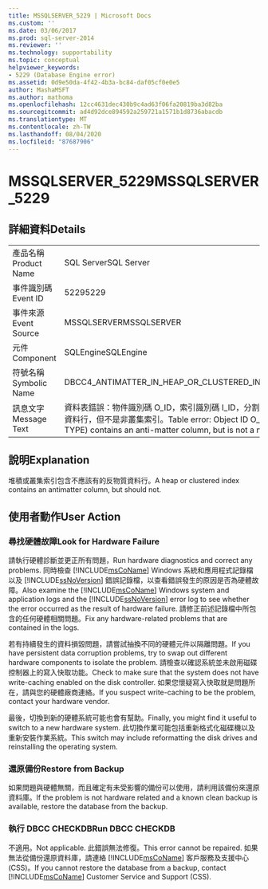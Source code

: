 ```yaml
---
title: MSSQLSERVER_5229 | Microsoft Docs
ms.custom: ''
ms.date: 03/06/2017
ms.prod: sql-server-2014
ms.reviewer: ''
ms.technology: supportability
ms.topic: conceptual
helpviewer_keywords:
- 5229 (Database Engine error)
ms.assetid: 0d9e50da-4f42-4b3a-bc84-daf05cf0e0e5
author: MashaMSFT
ms.author: mathoma
ms.openlocfilehash: 12cc4631dec430b9c4ad63f06fa20819ba3d82ba
ms.sourcegitcommit: ad4d92dce894592a259721a1571b1d8736abacdb
ms.translationtype: MT
ms.contentlocale: zh-TW
ms.lasthandoff: 08/04/2020
ms.locfileid: "87687906"
---
```

# <a name="mssqlserver_5229"></a><span data-ttu-id="c3b95-102">MSSQLSERVER_5229</span><span class="sxs-lookup"><span data-stu-id="c3b95-102">MSSQLSERVER_5229</span></span>
    
## <a name="details"></a><span data-ttu-id="c3b95-103">詳細資料</span><span class="sxs-lookup"><span data-stu-id="c3b95-103">Details</span></span>  
  
|||  
|-|-|  
|<span data-ttu-id="c3b95-104">產品名稱</span><span class="sxs-lookup"><span data-stu-id="c3b95-104">Product Name</span></span>|<span data-ttu-id="c3b95-105">SQL Server</span><span class="sxs-lookup"><span data-stu-id="c3b95-105">SQL Server</span></span>|  
|<span data-ttu-id="c3b95-106">事件識別碼</span><span class="sxs-lookup"><span data-stu-id="c3b95-106">Event ID</span></span>|<span data-ttu-id="c3b95-107">5229</span><span class="sxs-lookup"><span data-stu-id="c3b95-107">5229</span></span>|  
|<span data-ttu-id="c3b95-108">事件來源</span><span class="sxs-lookup"><span data-stu-id="c3b95-108">Event Source</span></span>|<span data-ttu-id="c3b95-109">MSSQLSERVER</span><span class="sxs-lookup"><span data-stu-id="c3b95-109">MSSQLSERVER</span></span>|  
|<span data-ttu-id="c3b95-110">元件</span><span class="sxs-lookup"><span data-stu-id="c3b95-110">Component</span></span>|<span data-ttu-id="c3b95-111">SQLEngine</span><span class="sxs-lookup"><span data-stu-id="c3b95-111">SQLEngine</span></span>|  
|<span data-ttu-id="c3b95-112">符號名稱</span><span class="sxs-lookup"><span data-stu-id="c3b95-112">Symbolic Name</span></span>|<span data-ttu-id="c3b95-113">DBCC4_ANTIMATTER_IN_HEAP_OR_CLUSTERED_INDEX</span><span class="sxs-lookup"><span data-stu-id="c3b95-113">DBCC4_ANTIMATTER_IN_HEAP_OR_CLUSTERED_INDEX</span></span>|  
|<span data-ttu-id="c3b95-114">訊息文字</span><span class="sxs-lookup"><span data-stu-id="c3b95-114">Message Text</span></span>|<span data-ttu-id="c3b95-115">資料表錯誤：物件識別碼 O_ID，索引識別碼 I_ID，分割區識別碼 PN_ID，配置單位識別碼 A_ID (類型 TYPE) 包含反物質資料行，但不是非叢集索引。</span><span class="sxs-lookup"><span data-stu-id="c3b95-115">Table error: Object ID O_ID, index ID I_ID, partition ID PN_ID, alloc unit ID A_ID (type TYPE) contains an anti-matter column, but is not a nonclustered index.</span></span>|  
  
## <a name="explanation"></a><span data-ttu-id="c3b95-116">說明</span><span class="sxs-lookup"><span data-stu-id="c3b95-116">Explanation</span></span>  
 <span data-ttu-id="c3b95-117">堆積或叢集索引包含不應該有的反物質資料行。</span><span class="sxs-lookup"><span data-stu-id="c3b95-117">A heap or clustered index contains an antimatter column, but should not.</span></span>  
  
## <a name="user-action"></a><span data-ttu-id="c3b95-118">使用者動作</span><span class="sxs-lookup"><span data-stu-id="c3b95-118">User Action</span></span>  
  
### <a name="look-for-hardware-failure"></a><span data-ttu-id="c3b95-119">尋找硬體故障</span><span class="sxs-lookup"><span data-stu-id="c3b95-119">Look for Hardware Failure</span></span>  
 <span data-ttu-id="c3b95-120">請執行硬體診斷並更正所有問題，</span><span class="sxs-lookup"><span data-stu-id="c3b95-120">Run hardware diagnostics and correct any problems.</span></span> <span data-ttu-id="c3b95-121">同時檢查 [!INCLUDE[msCoName](../../includes/msconame-md.md)] Windows 系統和應用程式記錄檔以及 [!INCLUDE[ssNoVersion](../../includes/ssnoversion-md.md)] 錯誤記錄檔，以查看錯誤發生的原因是否為硬體故障。</span><span class="sxs-lookup"><span data-stu-id="c3b95-121">Also examine the [!INCLUDE[msCoName](../../includes/msconame-md.md)] Windows system and application logs and the [!INCLUDE[ssNoVersion](../../includes/ssnoversion-md.md)] error log to see whether the error occurred as the result of hardware failure.</span></span> <span data-ttu-id="c3b95-122">請修正前述記錄檔中所包含的任何硬體相關問題。</span><span class="sxs-lookup"><span data-stu-id="c3b95-122">Fix any hardware-related problems that are contained in the logs.</span></span>  
  
 <span data-ttu-id="c3b95-123">若有持續發生的資料損毀問題，請嘗試抽換不同的硬體元件以隔離問題。</span><span class="sxs-lookup"><span data-stu-id="c3b95-123">If you have persistent data corruption problems, try to swap out different hardware components to isolate the problem.</span></span> <span data-ttu-id="c3b95-124">請檢查以確認系統並未啟用磁碟控制器上的寫入快取功能。</span><span class="sxs-lookup"><span data-stu-id="c3b95-124">Check to make sure that the system does not have write-caching enabled on the disk controller.</span></span> <span data-ttu-id="c3b95-125">如果您懷疑寫入快取就是問題所在，請與您的硬體廠商連絡。</span><span class="sxs-lookup"><span data-stu-id="c3b95-125">If you suspect write-caching to be the problem, contact your hardware vendor.</span></span>  
  
 <span data-ttu-id="c3b95-126">最後，切換到新的硬體系統可能也會有幫助。</span><span class="sxs-lookup"><span data-stu-id="c3b95-126">Finally, you might find it useful to switch to a new hardware system.</span></span> <span data-ttu-id="c3b95-127">此切換作業可能包括重新格式化磁碟機以及重新安裝作業系統。</span><span class="sxs-lookup"><span data-stu-id="c3b95-127">This switch may include reformatting the disk drives and reinstalling the operating system.</span></span>  
  
### <a name="restore-from-backup"></a><span data-ttu-id="c3b95-128">還原備份</span><span class="sxs-lookup"><span data-stu-id="c3b95-128">Restore from Backup</span></span>  
 <span data-ttu-id="c3b95-129">如果問題與硬體無關，而且確定有未受影響的備份可以使用，請利用該備份來還原資料庫。</span><span class="sxs-lookup"><span data-stu-id="c3b95-129">If the problem is not hardware related and a known clean backup is available, restore the database from the backup.</span></span>  
  
### <a name="run-dbcc-checkdb"></a><span data-ttu-id="c3b95-130">執行 DBCC CHECKDB</span><span class="sxs-lookup"><span data-stu-id="c3b95-130">Run DBCC CHECKDB</span></span>  
 <span data-ttu-id="c3b95-131">不適用。</span><span class="sxs-lookup"><span data-stu-id="c3b95-131">Not applicable.</span></span> <span data-ttu-id="c3b95-132">此錯誤無法修復。</span><span class="sxs-lookup"><span data-stu-id="c3b95-132">This error cannot be repaired.</span></span> <span data-ttu-id="c3b95-133">如果無法從備份還原資料庫，請連絡 [!INCLUDE[msCoName](../../includes/msconame-md.md)] 客戶服務及支援中心 (CSS)。</span><span class="sxs-lookup"><span data-stu-id="c3b95-133">If you cannot restore the database from a backup, contact [!INCLUDE[msCoName](../../includes/msconame-md.md)] Customer Service and Support (CSS).</span></span>  
  
  
